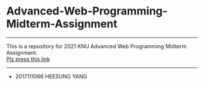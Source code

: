 # Advanced-Web-Programming-Midterm-Assignment
---

This is a repository for 2021 KNU Advanced Web Programming Midterm Assignment. <br>
[Plz press this link](https://ndo04343.github.io/Advanced-Web-Programming-Midterm-Assignment/)

---
- 2017111066 HEESUNG YANG
